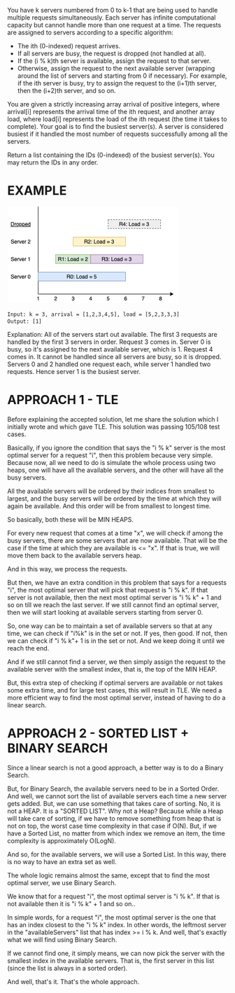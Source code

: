 You have k servers numbered from 0 to k-1 that are being used to handle multiple requests simultaneously. Each server has infinite computational capacity but cannot handle more than one request at a time. The requests are assigned to servers according to a specific algorithm:

 - The ith (0-indexed) request arrives.
 - If all servers are busy, the request is dropped (not handled at all).
 - If the (i % k)th server is available, assign the request to that server.
 - Otherwise, assign the request to the next available server (wrapping around the list of servers and starting from 0 if necessary). For example, if the ith server is busy, try to assign the request to the (i+1)th server, then the (i+2)th server, and so on.
  
You are given a strictly increasing array arrival of positive integers, where arrival[i] represents the arrival time of the ith request, and another array load, where load[i] represents the load of the ith request (the time it takes to complete). Your goal is to find the busiest server(s). A server is considered busiest if it handled the most number of requests successfully among all the servers.

Return a list containing the IDs (0-indexed) of the busiest server(s). You may return the IDs in any order.

# EXAMPLE

![Alt text](image.png)

    Input: k = 3, arrival = [1,2,3,4,5], load = [5,2,3,3,3] 
    Output: [1] 

Explanation: 
All of the servers start out available.
The first 3 requests are handled by the first 3 servers in order.
Request 3 comes in. Server 0 is busy, so it's assigned to the next available server, which is 1.
Request 4 comes in. It cannot be handled since all servers are busy, so it is dropped.
Servers 0 and 2 handled one request each, while server 1 handled two requests. Hence server 1 is the busiest server.

# **APPROACH 1 - TLE**

Before explaining the accepted solution, let me share the solution which I initially wrote and which gave TLE. This solution was passing 105/108 test cases.

Basically, if you ignore the condition that says the "i % k" server is the most optimal server for a request "i", then this problem because very simple. Because now, all we need to do is simulate the whole process using two heaps, one will have all the available servers, and the other will have all the busy servers.

All the available servers will be ordered by their indices from smallest to largest, and the busy servers will be ordered by the time at which they will again be available. And this order will be from smallest to longest time.

So basically, both these will be MIN HEAPS.

For every new request that comes at a time "x", we will check if among the busy servers, there are some servers that are now available. That will be the case if the time at which they are available is <= "x". If that is true, we will move them back to the available servers heap.

And in this way, we process the requests.

But then, we have an extra condition in this problem that says for a requests "i", the most optimal server that will pick that request is "i % k". If that server is not available, then the next most optimal server is "i % k" + 1 and so on till we reach the last server. If we still cannot find an optimal server, then we will start looking at available servers starting from server 0.

So, one way can be to maintain a set of available servers so that at any time, we can check if "i%k" is in the set or not. If yes, then good. If not, then we can check if "i % k"+ 1 is in the set or not. And we keep doing it until we reach the end.

And if we still cannot find a server, we then simply assign the request to the available server with the smallest index, that is, the top of the MIN HEAP.

But, this extra step of checking if optimal servers are available or not takes some extra time, and for large test cases, this will result in TLE. We need a more efficient way to find the most optimal server, instead of having to do a linear search.

# **APPROACH 2 - SORTED LIST + BINARY SEARCH**

Since a linear search is not a good approach, a better way is to do a Binary Search.

But, for Binary Search, the available servers need to be in a Sorted Order. And well, we cannot sort the list of available servers each time a new server gets added. But, we can use something that takes care of sorting. No, it is not a HEAP. It is a "SORTED LIST". Why not a Heap? Because while a Heap will take care of sorting, if we have to remove something from heap that is not on top, the worst case time complexity in that case if O(N). But, if we have a Sorted List, no matter from which index we remove an item, the time complexity is approximately O(LogN).

And so, for the available servers, we will use a Sorted List. In this way, there is no way to have an extra set as well.

The whole logic remains almost the same, except that to find the most optimal server, we use Binary Search.

We know that for a request "i", the most optimal server is "i % k". If that is not available then it is "i % k" + 1 and so on..

In simple words, for a request "i", the most optimal server is the one that has an index closest to the "i % k" index. In other words, the leftmost server in the "availableServers" list that has index >= i % k. And well, that's exactly what we will find using Binary Search.

If we cannot find one, it simply means, we can now pick the server with the smallest index in the available servers. That is, the first server in this list (since the list is always in a sorted order).

And well, that's it. That's the whole approach.